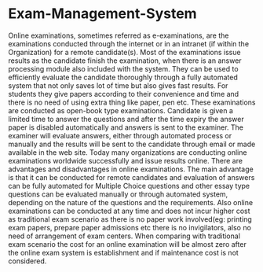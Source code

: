 # Exam-Management-System
Online examinations, sometimes referred as e-examinations, are the examinations conducted through the internet or in an intranet (if within the Organization) for a remote candidate(s). Most of the examinations issue results as the candidate finish the examination, when there is an answer processing module also included with the system. They can be used to efficiently evaluate the candidate thoroughly through a fully automated system that not only saves lot of time but also gives fast results. For students they give papers according to their convenience and time and there is no need of using extra thing like paper, pen etc. These examinations are conducted as open-book type examinations. Candidate is given a limited time to answer the questions and after the time expiry the answer paper is disabled automatically and answers is sent to the examiner. The examiner will evaluate answers, either through automated process or manually and the results will be sent to the candidate through email or made available in the web site. Today many organizations are conducting online examinations worldwide successfully and issue results online. There are advantages and disadvantages in online examinations. The main advantage is that it can be conducted for remote candidates and evaluation of answers can be fully automated for Multiple Choice questions and other essay type questions can be evaluated manually or through automated system, depending on the nature of the questions and the requirements. Also online examinations can be conducted at any time and does not incur higher cost as traditional exam scenario as there is no paper work involved(eg: printing exam papers, prepare paper admissions etc  there is no invigilators, also no need of arrangement of exam centers. When comparing with traditional exam scenario the cost for an online examination will be almost zero after the online exam system is establishment and if maintenance cost is not considered.
